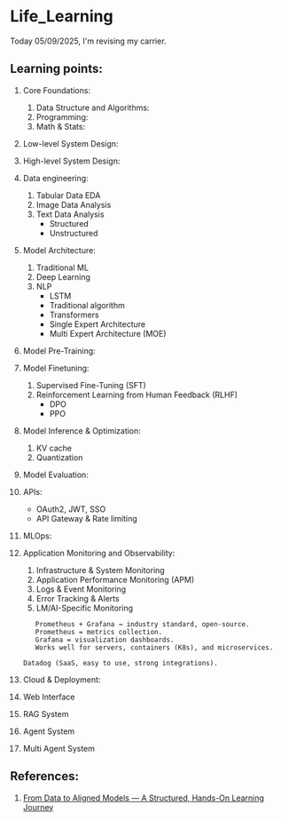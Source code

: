 # Life_Learning

Today 05/09/2025, I'm revising my carrier.

## Learning points:
1. Core Foundations:
    1. Data Structure and Algorithms:
    2. Programming:
    3. Math & Stats:
2. Low-level System Design:
3. High-level System Design:
4. Data engineering:
    1. Tabular Data EDA
    2. Image Data Analysis
    3. Text Data Analysis
        - Structured
        - Unstructured
5. Model Architecture:
    1. Traditional ML
    2. Deep Learning
    3. NLP
        - LSTM
        - Traditional algorithm
        - Transformers 
        - Single Expert Architecture
        - Multi Expert Architecture (MOE)
6. Model Pre-Training:

7. Model Finetuning:
    1. Supervised Fine-Tuning (SFT)
    2. Reinforcement Learning from Human Feedback (RLHF)
        - DPO
        - PPO
7. Model Inference & Optimization:
    1. KV cache
    2. Quantization

8. Model Evaluation:

9.  APIs:
    - OAuth2, JWT, SSO
    - API Gateway & Rate limiting
10. MLOps:
11. Application Monitoring and Observability:
    1. Infrastructure & System Monitoring
    2. Application Performance Monitoring (APM)
    3. Logs & Event Monitoring
    4. Error Tracking & Alerts
    5. LM/AI-Specific Monitoring
     ```   
        Prometheus + Grafana → industry standard, open-source.
        Prometheus = metrics collection.
        Grafana = visualization dashboards.
        Works well for servers, containers (K8s), and microservices.
   
    Datadog (SaaS, easy to use, strong integrations).
    ```

12. Cloud & Deployment:


13. Web Interface
14. RAG System
15. Agent System
16. Multi Agent System


## References:
1. [From Data to Aligned Models — A Structured, Hands-On Learning Journey](https://github.com/silvaxxx1/MyLLM/tree/main/notebooks)